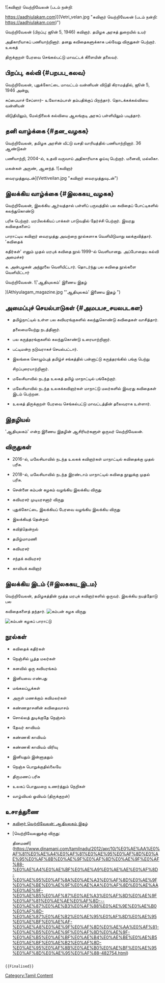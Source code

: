 ![கவிஞர் வெற்றிவேலன் (படம் நன்றி:
<https://aadhiulakam.com>)](Vetri_velan.jpg "கவிஞர் வெற்றிவேலன் (படம் நன்றி: https://aadhiulakam.com)")
வெற்றிவேலன் (பிறப்பு: ஜூன் 5, 1946) கவிஞர். தமிழக அரசுத் துறையில் உயர்
அதிகாரியாகப் பணியாற்றினார். தனது கவிதைகளுக்காக பல்வேறு விருதுகள் பெற்றார். உலகத்
திருக்குறள் பேரவை செங்கல்பட்டு மாவட்டக் கிளையின் தலைவர்.

## பிறப்பு, கல்வி {#பறபப_கலவ}

வெற்றிவேலன், புதுக்கோட்டை மாவட்டம் வன்னியன் விடுதி கிராமத்தில், ஜூன் 5, 1946 அன்று,
சுப்பையாச் சேப்ளார்- உலோகம்பாள் தம்பதிக்குப் பிறந்தார். தொடக்கக்கல்வியை வன்னியன்
விடுதியிலும், மேல்நிலைக் கல்வியை ஆலங்குடி அரசுப் பள்ளியிலும் படித்தார்.

## தனி வாழ்க்கை {#தன_வழகக}

வெற்றிவேலன், தமிழக அரசின் வீட்டு வசதி வாரியத்தில் பணியாற்றினார். 36 ஆண்டுகள்
பணியாற்றி, 2004-ல், உதவி வருவாய் அதிகாரியாக ஓய்வு பெற்றார். மனைவி, மல்லிகா.
மகன்கள் அருண், ஆனந்த். ![கவிஞர்
வைரமுத்துவுடன்](Vettiveilan.jpg "கவிஞர் வைரமுத்துவுடன்")

## இலக்கிய வாழ்க்கை {#இலககய_வழகக}

வெற்றிவேலன், இலக்கிய ஆர்வத்தால் பள்ளிப் பருவத்தில் பல கவிதைப் போட்டிகளில் கலந்துகொண்டு
பரிசு பெற்றார். மரபிலக்கியப் பாக்கள் பாடுவதில் தேர்ச்சி பெற்றார். இவரது கவிதைகளைப்
பாராட்டிய கவிஞர் வைரமுத்து அவற்றை நூல்களாக வெளியிடுமாறு ஊக்குவித்தார். 'கவிதைக்
கதிர்கள்' எனும் முதல் மரபுக் கவிதை நூல் 1999-ல் வெளியானது. அப்போதைய கல்வி அமைச்சர்
க. அன்பழகன் அந்நூலை வெளியிட்டார். தொடர்ந்து பல கவிதை நூல்களை வெளியிட்டார்
வெற்றிவேலன். !['ஆதியுலகம்' இணைய இதழ்
](Athiyulagam_magazine.jpg "’ஆதியுலகம்’ இணைய இதழ் ")

## அமைப்புச் செயல்பாடுகள் {#அமபபச_சயலபடகள}

-   தமிழ்நாட்டில் உள்ள பல கவியரங்குகளில் கலந்துகொண்டு கவிதைகள் வாசித்தார்.
    தலைமையேற்று நடத்தினார்.
-   பல கருத்தரங்குகளில் கலந்துகொண்டு உரையாற்றினார்.
-   பட்டிமன்ற நடுவராகச் செயல்பட்டார்.
-   இலங்கை கொழும்புத் தமிழ்ச் சங்கத்தில் பன்னாட்டு கருத்தரங்கில் பங்கு பெற்று
    சிறப்புரையாற்றினார்.
-   மலேசியாவில் நடந்த உலகத் தமிழ் மாநாட்டில் பங்கேற்றார்.
-   மலேசியாவில் நடந்த உலகக்கவிஞர்கள் மாநாட்டு மலர்களில் இவரது கவிதைகள் இடம் பெற்றன.
-   உலகத் திருக்குறள் பேரவை செங்கல்பட்டு மாவட்டத்தின் தலைவராக உள்ளார்.

## இதழியல்

'ஆதியுலகம்' என்ற இணைய இதழின் ஆசிரியர்களுள் ஒருவர் வெற்றிவேலன்.

## விருதுகள்

-   2016-ல், மலேசியாவில் நடந்த உலகக் கவிஞர்கள் மாநாட்டில் கவிதைக்கு முதல் பரிசு.
-   2018-ல், மலேசியாவில் நடந்த இரண்டாம் மாநாட்டில் கவிதை நூலுக்கு முதல் பரிசு.
-   சென்னை கம்பன் கழகம் வழங்கிய இலக்கிய விருது
-   கவியரசர் முடியரசனார் விருது
-   புதுக்கோட்டை இலக்கியப் பேரவை வழங்கிய இலக்கிய விருது
-   இலக்கியத் தென்றல்
-   கவித்தென்றல்
-   தமிழ்மாமணி
-   கவியரசர்
-   சந்தக் கவியரசர்
-   காவியக் கவிஞர்

## இலக்கிய இடம் {#இலககய_இடம}

வெற்றிவேலன், தமிழகத்தின் மூத்த மரபுக் கவிஞர்களில் ஒருவர். இலக்கிய நயத்தோடு பல
கவிதைகளைத் தந்தார். ![கம்பன் கழக விருது](Vettiveil.jpg "கம்பன் கழக விருது")
![கம்பன் கழகப் பாராட்டு](Poet_Vettiveil.jpg "கம்பன் கழகப் பாராட்டு")

## நூல்கள்

-   கவிதைக் கதிர்கள்
-   நெஞ்சில் பூத்த மலர்கள்
-   கனவில் ஒரு கவியரங்கம்
-   இனியவை எண்பது
-   மங்கலப்பூக்கள்
-   அருள் மணக்கும் கவிமலர்கள்
-   கண்ணதாசனின் கவிதைவாசம்
-   சொல்லத் துடிக்குதே நெஞ்சம்
-   தேவர் காவியம்
-   கண்ணகி காவியம்
-   கண்ணகி காவியம் விரிவு
-   இனியதும் இன்னாததும்
-   நெஞ்சு பொறுக்குதில்லையே
-   திருமணப் பரிசு
-   உலகப் பொதுமறை உணர்த்தும் நெறிகள்
-   வாழ்வியல் ஓவியம் (திருக்குறள்)

## உசாத்துணை

-   [கவிஞர் வெற்றிவேலன்: ஆதியுலகம் இதழ்](https://aadhiulakam.com/?p=6818)
-   [வெற்றிவேலனுக்கு விருது:
    தினமணி](https://www.dinamani.com/tamilnadu/2012/apr/10/%E0%AE%AA%E0%AF%81%E0%AE%A4%E0%AF%81%E0%AE%95%E0%AF%8D%E0%AE%95%E0%AF%8B%E0%AE%9F%E0%AF%8D%E0%AE%9F%E0%AF%88-%E0%AE%A4%E0%AE%BF%E0%AE%A9%E0%AE%AE%E0%AF%8D-%E0%AE%95%E0%AF%8A%E0%AE%A3%E0%AF%8D%E0%AE%9F%E0%AE%BE%E0%AE%9F%E0%AE%AA%E0%AF%8D%E0%AE%AA%E0%AE%9F-%E0%AE%B5%E0%AF%87%E0%AE%A3%E0%AF%8D%E0%AE%9F%E0%AF%81%E0%AE%AE%E0%AF%8D---%E0%AE%87%E0%AE%B3%E0%AF%88%E0%AE%9E%E0%AE%B0%E0%AF%8D-%E0%AE%87%E0%AE%B2%E0%AE%95%E0%AF%8D%E0%AE%95%E0%AE%BF%E0%AE%AF-%E0%AE%A8%E0%AE%9F%E0%AF%8D%E0%AE%AA%E0%AF%81-%E0%AE%B5%E0%AE%9F%E0%AF%8D%E0%AE%9F-%E0%AE%B5%E0%AE%BF%E0%AE%B4%E0%AE%BE%E0%AE%B5%E0%AE%BF%E0%AE%B2%E0%AF%8D-%E0%AE%95%E0%AF%8B%E0%AE%B0%E0%AE%BF%E0%AE%95%E0%AF%8D%E0%AE%95%E0%AF%88-482754.html)

```{=mediawiki}
{{Finalised}}
```
[Category:Tamil Content](Category:Tamil_Content "wikilink")
